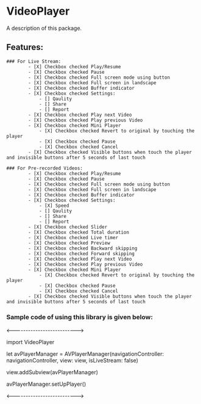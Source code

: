 # VideoPlayer

A description of this package.

## Features:
    ### For Live Stream:
            - [X] Checkbox checked Play/Resume
            - [X] Checkbox checked Pause
            - [X] Checkbox checked Full screen mode using button
            - [X] Checkbox checked Full screen in landscape
            - [X] Checkbox checked Buffer indicator
            - [X] Checkbox checked Settings: 
                - [] Qaulity
                - [] Share
                - [] Report
            - [X] Checkbox checked Play next Video
            - [X] Checkbox checked Play previous Video
            - [X] Checkbox checked Mini Player
                - [X] Checkbox checked Revert to original by touching the player
                - [X] Checkbox checked Pause
                - [X] Checkbox checked Cancel
            - [X] Checkbox checked Visible buttons when touch the player and invisible buttons after 5 seconds of last touch
        
    ### For Pre-recorded Videos:
            - [X] Checkbox checked Play/Resume
            - [X] Checkbox checked Pause
            - [X] Checkbox checked Full screen mode using button
            - [X] Checkbox checked Full screen in landscape
            - [X] Checkbox checked Buffer indicator
            - [X] Checkbox checked Settings: 
                - [X] Speed
                - [] Qaulity
                - [] Share
                - [] Report
            - [X] Checkbox checked Slider
            - [X] Checkbox checked Total duration
            - [X] Checkbox checked Live timer
            - [X] Checkbox checked Preview
            - [X] Checkbox checked Backward skipping 
            - [X] Checkbox checked Forward skipping
            - [X] Checkbox checked Play next Video
            - [X] Checkbox checked Play previous Video
            - [X] Checkbox checked Mini Player
                - [X] Checkbox checked Revert to original by touching the player
                - [X] Checkbox checked Pause
                - [X] Checkbox checked Cancel
            - [X] Checkbox checked Visible buttons when touch the player and invisible buttons after 5 seconds of last touch
    

### Sample code of using this library is given below:

<-------------------------->

import VideoPlayer

let avPlayerManager = AVPlayerManager(navigationController: navigationController, view: view, isLiveStream: false)
        
view.addSubview(avPlayerManager)
        
avPlayerManager.setUpPlayer()

<-------------------------->
